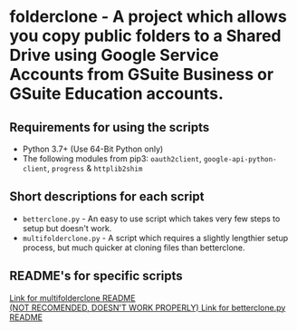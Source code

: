 folderclone - A project which allows you copy public folders to a Shared Drive using Google Service Accounts from GSuite Business or GSuite Education accounts.
=================================

Requirements for using the scripts
---------------------------------
* Python 3.7+ (Use 64-Bit Python only)
* The following modules from pip3: `oauth2client`, `google-api-python-client`, `progress` & `httplib2shim`

Short descriptions for each script
---------------------------------
* `betterclone.py` - An easy to use script which takes very few steps to setup but doesn't work.
* `multifolderclone.py` - A script which requires a slightly lengthier setup process, but much quicker at cloning files than betterclone.

README's for specific scripts
---------------------------------
[Link for multifolderclone README](https://github.com/Spazzlo/folderclone/blob/master/README_multifolderclone.md)  
[(NOT RECOMENDED, DOESN'T WORK PROPERLY) Link for betterclone.py README](https://github.com/Spazzlo/folderclone/blob/master/README_betterclone.md)  
